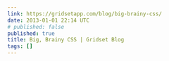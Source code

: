```yaml
---
link: https://gridsetapp.com/blog/big-brainy-css/
date: 2013-01-01 22:14 UTC
# published: false
published: true
title: Big, Brainy CSS | Gridset Blog
tags: []
---
```



